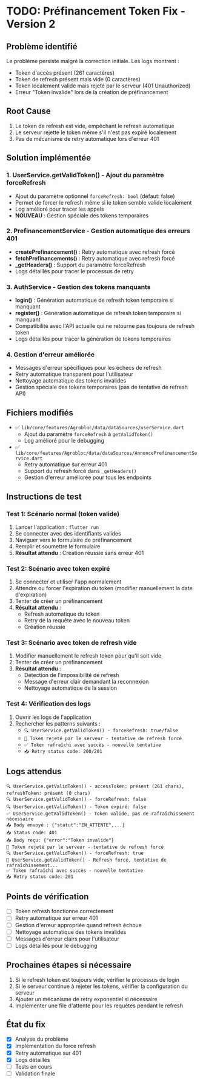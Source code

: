 # TODO: Préfinancement Token Fix - Version 2

## Problème identifié
Le problème persiste malgré la correction initiale. Les logs montrent :
- Token d'accès présent (261 caractères)
- Token de refresh présent mais vide (0 caractères)
- Token localement valide mais rejeté par le serveur (401 Unauthorized)
- Erreur "Token invalide" lors de la création de préfinancement

## Root Cause
1. Le token de refresh est vide, empêchant le refresh automatique
2. Le serveur rejette le token même s'il n'est pas expiré localement
3. Pas de mécanisme de retry automatique lors d'erreur 401

## Solution implémentée
### 1. UserService.getValidToken() - Ajout du paramètre forceRefresh
- Ajout du paramètre optionnel `forceRefresh: bool` (défaut: false)
- Permet de forcer le refresh même si le token semble valide localement
- Log amélioré pour tracer les appels
- **NOUVEAU** : Gestion spéciale des tokens temporaires

### 2. PrefinancementService - Gestion automatique des erreurs 401
- **createPrefinancement()** : Retry automatique avec refresh forcé
- **fetchPrefinancements()** : Retry automatique avec refresh forcé
- **_getHeaders()** : Support du paramètre forceRefresh
- Logs détaillés pour tracer le processus de retry

### 3. AuthService - Gestion des tokens manquants
- **login()** : Génération automatique de refresh token temporaire si manquant
- **register()** : Génération automatique de refresh token temporaire si manquant
- Compatibilité avec l'API actuelle qui ne retourne pas toujours de refresh token
- Logs détaillés pour tracer la génération de tokens temporaires

### 4. Gestion d'erreur améliorée
- Messages d'erreur spécifiques pour les échecs de refresh
- Retry automatique transparent pour l'utilisateur
- Nettoyage automatique des tokens invalides
- Gestion spéciale des tokens temporaires (pas de tentative de refresh API)

## Fichiers modifiés
- ✅ `lib/core/features/Agrobloc/data/dataSources/userService.dart`
  - Ajout du paramètre `forceRefresh` à `getValidToken()`
  - Log amélioré pour le debugging
- ✅ `lib/core/features/Agrobloc/data/dataSources/AnnoncePrefinancementService.dart`
  - Retry automatique sur erreur 401
  - Support du refresh forcé dans `_getHeaders()`
  - Gestion d'erreur améliorée pour tous les endpoints

## Instructions de test
### Test 1: Scénario normal (token valide)
1. Lancer l'application : `flutter run`
2. Se connecter avec des identifiants valides
3. Naviguer vers le formulaire de préfinancement
4. Remplir et soumettre le formulaire
5. **Résultat attendu** : Création réussie sans erreur 401

### Test 2: Scénario avec token expiré
1. Se connecter et utiliser l'app normalement
2. Attendre ou forcer l'expiration du token (modifier manuellement la date d'expiration)
3. Tenter de créer un préfinancement
4. **Résultat attendu** :
   - Refresh automatique du token
   - Retry de la requête avec le nouveau token
   - Création réussie

### Test 3: Scénario avec token de refresh vide
1. Modifier manuellement le refresh token pour qu'il soit vide
2. Tenter de créer un préfinancement
3. **Résultat attendu** :
   - Détection de l'impossibilité de refresh
   - Message d'erreur clair demandant la reconnexion
   - Nettoyage automatique de la session

### Test 4: Vérification des logs
1. Ouvrir les logs de l'application
2. Rechercher les patterns suivants :
   - `🔍 UserService.getValidToken() - forceRefresh: true/false`
   - `🚨 Token rejeté par le serveur - tentative de refresh forcé`
   - `✅ Token rafraîchi avec succès - nouvelle tentative`
   - `📥 Retry status code: 200/201`

## Logs attendus
```
🔍 UserService.getValidToken() - accessToken: présent (261 chars), refreshToken: présent (0 chars)
🔍 UserService.getValidToken() - forceRefresh: false
🔍 UserService.getValidToken() - Token expiré: false
✅ UserService.getValidToken() - Token valide, pas de rafraîchissement nécessaire
📤 Body envoyé : {"statut":"EN_ATTENTE",...}
📥 Status code: 401
📥 Body reçu: {"error":"Token invalide"}
🚨 Token rejeté par le serveur - tentative de refresh forcé
🔍 UserService.getValidToken() - forceRefresh: true
🔄 UserService.getValidToken() - Refresh forcé, tentative de rafraîchissement...
✅ Token rafraîchi avec succès - nouvelle tentative
📥 Retry status code: 201
```

## Points de vérification
- [ ] Token refresh fonctionne correctement
- [ ] Retry automatique sur erreur 401
- [ ] Gestion d'erreur appropriée quand refresh échoue
- [ ] Nettoyage automatique des tokens invalides
- [ ] Messages d'erreur clairs pour l'utilisateur
- [ ] Logs détaillés pour le debugging

## Prochaines étapes si nécessaire
1. Si le refresh token est toujours vide, vérifier le processus de login
2. Si le serveur continue à rejeter les tokens, vérifier la configuration du serveur
3. Ajouter un mécanisme de retry exponentiel si nécessaire
4. Implémenter une file d'attente pour les requêtes pendant le refresh

## État du fix
- [x] Analyse du problème
- [x] Implémentation du force refresh
- [x] Retry automatique sur 401
- [x] Logs détaillés
- [ ] Tests en cours
- [ ] Validation finale
